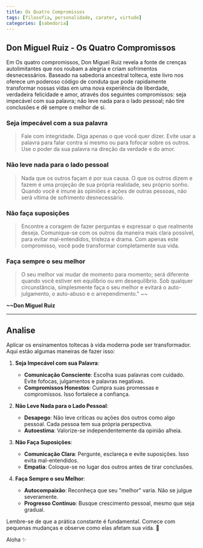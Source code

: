 ```yaml
---
title: Os Quatro Compromissos
tags: [filosofia, personalidade, carater, virtude]
categories: [sabedoria]
---
```


## Don Miguel Ruiz - Os Quatro Compromissos

Em Os quatro compromissos, Don Miguel Ruiz revela a fonte de crenças autolimitantes que nos roubam a alegria e criam sofrimentos desnecessários. Baseado na sabedoria ancestral tolteca, este livro nos oferece um poderoso código de conduta que pode rapidamente transformar nossas vidas em uma nova experiência de liberdade, verdadeira felicidade e amor, através dos seguintes compromissos: seja impecável com sua palavra; não leve nada para o lado pessoal; não tire conclusões e dê sempre o melhor de si.

### Seja impecável com a sua palavra

> Fale com integridade. Diga apenas o que você quer dizer. Evite usar a palavra para falar contra si mesmo ou para fofocar sobre os outros. Use o poder da sua palavra na direção da verdade e do amor. 

### Não leve nada para o lado pessoal 

> Nada que os outros façam é por sua causa. O que os outros dizem e fazem é uma projeção de sua própria realidade, seu próprio sonho. Quando você é imune às opiniões e ações de outras pessoas, não será vítima de sofrimento desnecessário. 

### Não faça suposições

> Encontre a coragem de fazer perguntas e expressar o que realmente deseja. Comunique-se com os outros da maneira mais clara possível, para evitar mal-entendidos, tristeza e drama. Com apenas este compromisso, você pode transformar completamente sua vida.

### Faça sempre o seu melhor

> O seu melhor vai mudar de momento para momento; será diferente quando você estiver em equilíbrio ou em desequilíbrio. Sob qualquer circunstância, simplesmente faça o seu melhor e evitará o auto-julgamento, o auto-abuso e o arrependimento." ~~

**~~Don Miguel Ruiz**

--- 

## Analise

Aplicar os ensinamentos toltecas à vida moderna pode ser transformador. Aqui estão algumas maneiras de fazer isso:

1. **Seja Impecável com sua Palavra**:
   - **Comunicação Consciente**: Escolha suas palavras com cuidado. Evite fofocas, julgamentos e palavras negativas.
   - **Compromissos Honestos**: Cumpra suas promessas e compromissos. Isso fortalece a confiança.

2. **Não Leve Nada para o Lado Pessoal**:
   - **Desapego**: Não leve críticas ou ações dos outros como algo pessoal. Cada pessoa tem sua própria perspectiva.
   - **Autoestima**: Valorize-se independentemente da opinião alheia.

3. **Não Faça Suposições**:
   - **Comunicação Clara**: Pergunte, esclareça e evite suposições. Isso evita mal-entendidos.
   - **Empatia**: Coloque-se no lugar dos outros antes de tirar conclusões.

4. **Faça Sempre o seu Melhor**:
   - **Autocompaixão**: Reconheça que seu "melhor" varia. Não se julgue severamente.
   - **Progresso Contínuo**: Busque crescimento pessoal, mesmo que seja gradual.

Lembre-se de que a prática constante é fundamental. Comece com pequenas mudanças e observe como elas afetam sua vida. 🌟



Aloha ✨️ 
